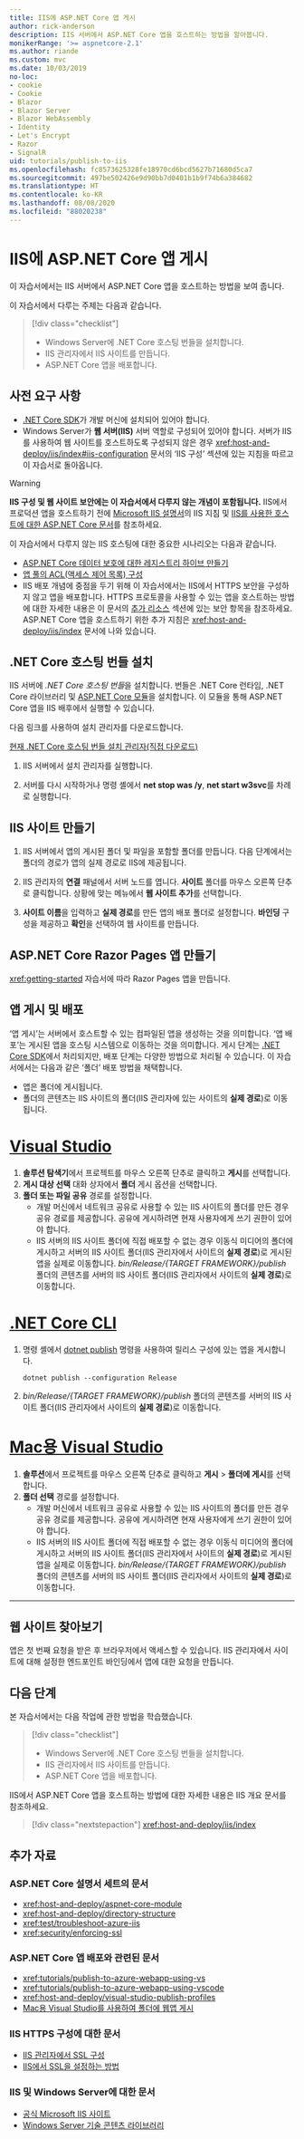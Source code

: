 ```yaml
---
title: IIS에 ASP.NET Core 앱 게시
author: rick-anderson
description: IIS 서버에서 ASP.NET Core 앱을 호스트하는 방법을 알아봅니다.
monikerRange: '>= aspnetcore-2.1'
ms.author: riande
ms.custom: mvc
ms.date: 10/03/2019
no-loc:
- cookie
- Cookie
- Blazor
- Blazor Server
- Blazor WebAssembly
- Identity
- Let's Encrypt
- Razor
- SignalR
uid: tutorials/publish-to-iis
ms.openlocfilehash: fc8573625328fe18970cd6bcd5627b71680d5ca7
ms.sourcegitcommit: 497be502426e9d90bb7d0401b1b9f74b6a384682
ms.translationtype: HT
ms.contentlocale: ko-KR
ms.lasthandoff: 08/08/2020
ms.locfileid: "88020238"
---
```

# <a name="publish-an-aspnet-core-app-to-iis"></a>IIS에 ASP.NET Core 앱 게시

이 자습서에서는 IIS 서버에서 ASP.NET Core 앱을 호스트하는 방법을 보여 줍니다.

이 자습서에서 다루는 주제는 다음과 같습니다.

> [!div class="checklist"]
> * Windows Server에 .NET Core 호스팅 번들을 설치합니다.
> * IIS 관리자에서 IIS 사이트를 만듭니다.
> * ASP.NET Core 앱을 배포합니다.

## <a name="prerequisites"></a>사전 요구 사항

* [.NET Core SDK](/dotnet/core/sdk)가 개발 머신에 설치되어 있어야 합니다.
* Windows Server가 **웹 서버(IIS)** 서버 역할로 구성되어 있어야 합니다. 서버가 IIS를 사용하여 웹 사이트를 호스트하도록 구성되지 않은 경우 <xref:host-and-deploy/iis/index#iis-configuration> 문서의 ‘IIS 구성’ 섹션에 있는 지침을 따르고 이 자습서로 돌아옵니다.

> [!WARNING]
> **IIS 구성 및 웹 사이트 보안에는 이 자습서에서 다루지 않는 개념이 포함됩니다.** IIS에서 프로덕션 앱을 호스트하기 전에 [Microsoft IIS 설명서](https://www.iis.net/)의 IIS 지침 및 [IIS를 사용한 호스트에 대한 ASP.NET Core 문서](xref:host-and-deploy/iis/index)를 참조하세요.
>
> 이 자습서에서 다루지 않는 IIS 호스팅에 대한 중요한 시나리오는 다음과 같습니다.
>
> * [ASP.NET Core 데이터 보호에 대한 레지스트리 하이브 만들기](xref:host-and-deploy/iis/index#data-protection)
> * [앱 풀의 ACL(액세스 제어 목록) 구성](xref:host-and-deploy/iis/index#application-pool-identity)
> * IIS 배포 개념에 중점을 두기 위해 이 자습서에서는 IIS에서 HTTPS 보안을 구성하지 않고 앱을 배포합니다. HTTPS 프로토콜을 사용할 수 있는 앱을 호스트하는 방법에 대한 자세한 내용은 이 문서의 [추가 리소스](#additional-resources) 섹션에 있는 보안 항목을 참조하세요. ASP.NET Core 앱을 호스트하기 위한 추가 지침은 <xref:host-and-deploy/iis/index> 문서에 나와 있습니다.

## <a name="install-the-net-core-hosting-bundle"></a>.NET Core 호스팅 번들 설치

IIS 서버에 *.NET Core 호스팅 번들*을 설치합니다. 번들은 .NET Core 런타임, .NET Core 라이브러리 및 [ASP.NET Core 모듈](xref:host-and-deploy/aspnet-core-module)을 설치합니다. 이 모듈을 통해 ASP.NET Core 앱을 IIS 배후에서 실행할 수 있습니다.

다음 링크를 사용하여 설치 관리자를 다운로드합니다.

[현재 .NET Core 호스팅 번들 설치 관리자(직접 다운로드)](https://dotnet.microsoft.com/permalink/dotnetcore-current-windows-runtime-bundle-installer)

1. IIS 서버에서 설치 관리자를 실행합니다.

1. 서버를 다시 시작하거나 명령 셸에서 **net stop was /y**, **net start w3svc**를 차례로 실행합니다.

## <a name="create-the-iis-site"></a>IIS 사이트 만들기

1. IIS 서버에서 앱의 게시된 폴더 및 파일을 포함할 폴더를 만듭니다. 다음 단계에서는 폴더의 경로가 앱의 실제 경로로 IIS에 제공됩니다.

1. IIS 관리자의 **연결** 패널에서 서버 노드를 엽니다. **사이트** 폴더를 마우스 오른쪽 단추로 클릭합니다. 상황에 맞는 메뉴에서 **웹 사이트 추가**를 선택합니다.

1. **사이트 이름**을 입력하고 **실제 경로**를 만든 앱의 배포 폴더로 설정합니다. **바인딩** 구성을 제공하고 **확인**을 선택하여 웹 사이트를 만듭니다.

## <a name="create-an-aspnet-core-no-locrazor-pages-app"></a>ASP.NET Core Razor Pages 앱 만들기

<xref:getting-started> 자습서에 따라 Razor Pages 앱을 만듭니다.

## <a name="publish-and-deploy-the-app"></a>앱 게시 및 배포

‘앱 게시’는 서버에서 호스트할 수 있는 컴파일된 앱을 생성하는 것을 의미합니다. ‘앱 배포’는 게시된 앱을 호스팅 시스템으로 이동하는 것을 의미합니다. 게시 단계는 [.NET Core SDK](/dotnet/core/sdk)에서 처리되지만, 배포 단계는 다양한 방법으로 처리될 수 있습니다. 이 자습서에서는 다음과 같은 ‘폴더’ 배포 방법을 채택합니다.

* 앱은 폴더에 게시됩니다.
* 폴더의 콘텐츠는 IIS 사이트의 폴더(IIS 관리자에 있는 사이트의 **실제 경로**)로 이동됩니다.

# <a name="visual-studio"></a>[Visual Studio](#tab/visual-studio)

1. **솔루션 탐색기**에서 프로젝트를 마우스 오른쪽 단추로 클릭하고 **게시**를 선택합니다.
1. **게시 대상 선택** 대화 상자에서 **폴더** 게시 옵션을 선택합니다.
1. **폴더 또는 파일 공유** 경로를 설정합니다.
   * 개발 머신에서 네트워크 공유로 사용할 수 있는 IIS 사이트의 폴더를 만든 경우 공유 경로를 제공합니다. 공유에 게시하려면 현재 사용자에게 쓰기 권한이 있어야 합니다.
   * IIS 서버의 IIS 사이트 폴더에 직접 배포할 수 없는 경우 이동식 미디어의 폴더에 게시하고 서버의 IIS 사이트 폴더(IIS 관리자에서 사이트의 **실제 경로**)로 게시된 앱을 실제로 이동합니다. *bin/Release/{TARGET FRAMEWORK}/publish* 폴더의 콘텐츠를 서버의 IIS 사이트 폴더(IIS 관리자에서 사이트의 **실제 경로**)로 이동합니다.

# <a name="net-core-cli"></a>[.NET Core CLI](#tab/netcore-cli)

1. 명령 셸에서 [dotnet publish](/dotnet/core/tools/dotnet-publish) 명령을 사용하여 릴리스 구성에 있는 앱을 게시합니다.

   ```dotnetcli
   dotnet publish --configuration Release
   ```

1. *bin/Release/{TARGET FRAMEWORK}/publish* 폴더의 콘텐츠를 서버의 IIS 사이트 폴더(IIS 관리자에서 사이트의 **실제 경로**)로 이동합니다.

# <a name="visual-studio-for-mac"></a>[Mac용 Visual Studio](#tab/visual-studio-mac)

1. **솔루션**에서 프로젝트를 마우스 오른쪽 단추로 클릭하고 **게시** > **폴더에 게시**를 선택합니다.
1. **폴더 선택** 경로를 설정합니다.
   * 개발 머신에서 네트워크 공유로 사용할 수 있는 IIS 사이트의 폴더를 만든 경우 공유 경로를 제공합니다. 공유에 게시하려면 현재 사용자에게 쓰기 권한이 있어야 합니다.
   * IIS 서버의 IIS 사이트 폴더에 직접 배포할 수 없는 경우 이동식 미디어의 폴더에 게시하고 서버의 IIS 사이트 폴더(IIS 관리자에서 사이트의 **실제 경로**)로 게시된 앱을 실제로 이동합니다. *bin/Release/{TARGET FRAMEWORK}/publish* 폴더의 콘텐츠를 서버의 IIS 사이트 폴더(IIS 관리자에서 사이트의 **실제 경로**)로 이동합니다.

---

## <a name="browse-the-website"></a>웹 사이트 찾아보기

앱은 첫 번째 요청을 받은 후 브라우저에서 액세스할 수 있습니다. IIS 관리자에서 사이트에 대해 설정한 엔드포인트 바인딩에서 앱에 대한 요청을 만듭니다.

## <a name="next-steps"></a>다음 단계

본 자습서에서는 다음 작업에 관한 방법을 학습했습니다.

> [!div class="checklist"]
> * Windows Server에 .NET Core 호스팅 번들을 설치합니다.
> * IIS 관리자에서 IIS 사이트를 만듭니다.
> * ASP.NET Core 앱을 배포합니다.

IIS에서 ASP.NET Core 앱을 호스트하는 방법에 대한 자세한 내용은 IIS 개요 문서를 참조하세요.

> [!div class="nextstepaction"]
> <xref:host-and-deploy/iis/index>

## <a name="additional-resources"></a>추가 자료

### <a name="articles-in-the-aspnet-core-documentation-set"></a>ASP.NET Core 설명서 세트의 문서

* <xref:host-and-deploy/aspnet-core-module>
* <xref:host-and-deploy/directory-structure>
* <xref:test/troubleshoot-azure-iis>
* <xref:security/enforcing-ssl>

### <a name="articles-pertaining-to-aspnet-core-app-deployment"></a>ASP.NET Core 앱 배포와 관련된 문서

* <xref:tutorials/publish-to-azure-webapp-using-vs>
* <xref:tutorials/publish-to-azure-webapp-using-vscode>
* <xref:host-and-deploy/visual-studio-publish-profiles>
* [Mac용 Visual Studio를 사용하여 폴더에 웹앱 게시](/visualstudio/mac/publish-folder)

### <a name="articles-on-iis-https-configuration"></a>IIS HTTPS 구성에 대한 문서

* [IIS 관리자에서 SSL 구성](/iis/manage/configuring-security/configuring-ssl-in-iis-manager)
* [IIS에서 SSL을 설정하는 방법](/iis/manage/configuring-security/how-to-set-up-ssl-on-iis)

### <a name="articles-on-iis-and-windows-server"></a>IIS 및 Windows Server에 대한 문서

* [공식 Microsoft IIS 사이트](https://www.iis.net/)
* [Windows Server 기술 콘텐츠 라이브러리](/windows-server/windows-server)
